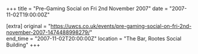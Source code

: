 +++
title = "Pre-Gaming Social on Fri 2nd November 2007"
date = "2007-11-02T19:00:00Z"

[extra]
original = "https://uwcs.co.uk/events/pre-gaming-social-on-fri-2nd-november-2007-1474488998279/"    
end_time = "2007-11-02T20:00:00Z"
location = "The Bar, Rootes Social Building"
+++



